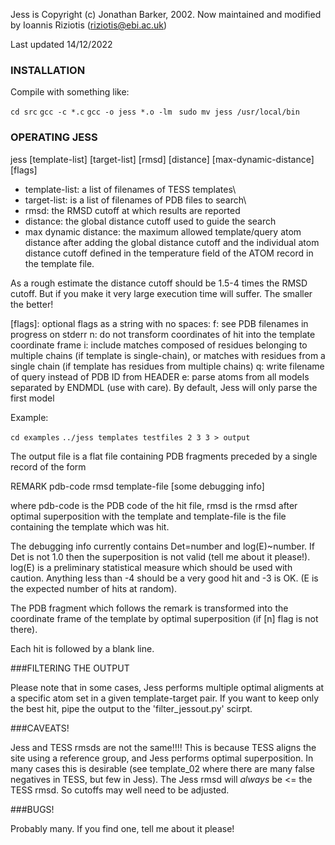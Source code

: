 Jess is Copyright (c) Jonathan Barker, 2002.
Now maintained and modified by Ioannis Riziotis (riziotis@ebi.ac.uk)

Last updated 14/12/2022

### INSTALLATION

Compile with something like:

`cd src`
`gcc -c *.c`
`gcc -o jess *.o -lm `
`sudo mv jess /usr/local/bin`

### OPERATING JESS

jess [template-list] [target-list] [rmsd] [distance] [max-dynamic-distance] [flags] 

* template-list: a list of filenames of TESS templates\
* target-list: is a list of filenames of PDB files to search\
* rmsd: the RMSD cutoff at which results are reported
* distance: the global distance cutoff used to guide the search
* max dynamic distance: the maximum allowed template/query atom distance 
			      after adding the global distance cutoff and the 
			      individual atom distance cutoff defined in the
			      temperature field of the ATOM record in the template
			      file.

As a rough estimate the distance cutoff should be 1.5-4 times
the RMSD cutoff. But if you make it very large execution 
time will suffer. The smaller the better!

[flags]: optional flags as a string with no spaces:
	 f: see PDB filenames in progress on stderr
	 n: do not transform coordinates of hit into
	    the template coordinate frame
	 i: include matches composed of residues belonging to
	    multiple chains (if template is single-chain), or
	    matches with residues from a single chain
	    (if template has residues from multiple chains)
	 q: write filename of query instead of PDB ID from HEADER
	 e: parse atoms from all models separated by ENDMDL (use with
	     care). By default, Jess will only parse the first model

Example:

`cd examples`
`../jess templates testfiles 2 3 3 > output`

The output file is a flat file containing PDB fragments 
preceded by a single record of the form

REMARK pdb-code rmsd template-file [some debugging info]

where pdb-code is the PDB code of the hit file, rmsd is 
the rmsd after optimal superposition with the template and
template-file is the file containing the template which 
was hit.

The debugging info currently contains Det=number and
log(E)~number. If Det is not 1.0 then the superposition
is not valid (tell me about it please!). log(E) is a
preliminary statistical measure which should be used
with caution. Anything less than -4 should be a very
good hit and -3 is OK. (E is the expected number of hits
at random).

The PDB fragment which follows the remark is transformed 
into the coordinate frame of the template by optimal
superposition (if [n] flag is not there).

Each hit is followed by a blank line.

###FILTERING THE OUTPUT

Please note that in some cases, Jess performs multiple 
optimal aligments at a specific atom set in a given 
template-target pair. If you want to keep only the best hit,
pipe the output to the 'filter_jessout.py' scirpt.

###CAVEATS!

Jess and TESS rmsds are not the same!!!! This is because 
TESS aligns the site using a reference group, and Jess 
performs optimal superposition. In many cases this is 
desirable (see template_02 where there are many false
negatives in TESS, but few in Jess). The Jess rmsd will
*always* be <= the TESS rmsd. So cutoffs may well need
to be adjusted.

###BUGS!

Probably many. If you find one, tell me about it please!

